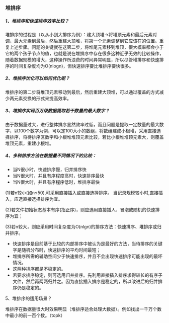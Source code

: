 ### 堆排序

##### 1、堆排序和快速排序效率比较？

堆排序的过程是（以从小到大排序为例）：建大顶堆->将堆顶元素和最后元素对调，最大元素到最后，然后重建大顶堆，将第一个元素调整到它应该在的位置。重复上述步骤。问题的关键就在这第二步，将堆尾元素移到堆顶，很大概率都会小于它的两个孩子节点的值，也就是说在堆排序中存在很多这种近乎无效的比较操作，随着数据规模的增大，这种操作所浪费的时间异常明显，所以尽管堆排序和快速排序的时间复杂度均为O(nlogn)，但快速排序要比堆排序要快很多。

##### 2、堆排序优化可以如何优化呢？

堆排序的第二步将堆顶元素移动到最后，然后重建大顶堆，可以通过覆盖的方式减少两元素交换的形式来提高效率。

##### 3、堆排序实现百万级数据提取若干数量的最大数字？

由于数据量过大，进行整体排序显然效率过低，而且问题是提取一定数量的最大数字，以100个数字为例，可以定100大小的数组，将数组建成小根堆，采用直接选择排序，将待排序区数字和小根堆堆顶元素比较，若比小根堆堆顶元素大，则覆盖堆顶元素，重建小根堆。

##### 4、多种排序方法在数据量不同情况下的比较：

- 当N很小时，快速排序慢，归并排序快  
- 当N很大时，并且有序程度高时，快速排序最快  
- 当N很大时，并且有序程序低时，堆排序最快  

(1)若n较小(如n≤50),可采用直接插入或直接选择排序。 当记录规模较小时,直接插入，应选直接选择排序为宜。

(2)若文件初始状态基本有序(指正序)，则应选用直接插人、冒泡或随机的快速排序为宜； 

(3)若n较大，则应采用时间复杂度为O(nlgn)的排序方法：快速排序、堆排序或归并排序。     　

- 快速排序是目前基于比较的内部排序中被认为是最好的方法，当待排序的关键字是随机分布时，快速排序的平均时间最短；     　
- 堆排序所需的辅助空间少于快速排序，并且不会出现快速排序可能出现的最坏情况。
- 这两种排序都是不稳定的。     　
- 若要求排序稳定，则可选用归并排序。先利用直接插入排序求得较长的有序子文件，然后再两两归并之。因为直接插入排序是稳定的，所以改进后的归并排序仍是稳定的。

5、堆排序的适用场景？

堆排序在数据量很大时效果明显（堆排序适合处理大数据）。例如找出一千万个数中最小的前一百个数。（topk）






















